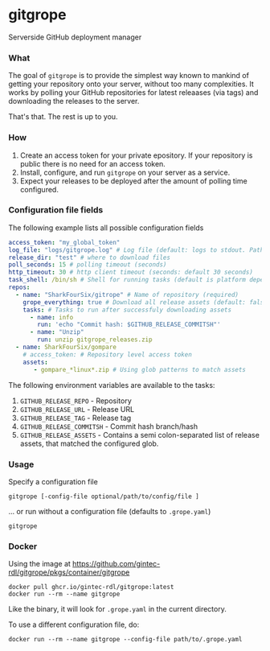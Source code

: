 # gitgrope
Serverside GitHub deployment manager

### What

The goal of `gitgrope` is to provide the simplest way known to mankind of getting your repository onto your server, without too many complexities. 
It works by polling your GitHub repositories for latest releaases (via tags) and downloading the releases to the server. 

That's that. The rest is up to you.

### How
1. Create an access token for your private epository. If your repository is public there is no need for an access token.
2. Install, configure, and run `gitgrope` on your server as a service.
3. Expect your releases to be deployed after the amount of polling time configured.


### Configuration file fields

The following example lists all possible configuration fields


```yaml
access_token: "my_global_token" 
log_file: "logs/gitgrope.log" # Log file (default: logs to stdout. Path doesn't need to exist)
release_dir: "test" # where to download files
poll_seconds: 15 # polling timeout (seconds)
http_timeout: 30 # http client timeout (seconds: default 30 seconds)
task_shell: /bin/sh # Shell for running tasks (default is platform dependent)
repos:
  - name: "SharkFourSix/gitrope" # Name of repository (required)
    grope_everything: true # Download all release assets (default: false)
    tasks: # Tasks to run after successfuly downloading assets
      - name: info
        run: 'echo "Commit hash: $GITHUB_RELEASE_COMMITSH"'
      - name: "Unzip"
        run: unzip gitgrope_releases.zip
  - name: SharkFourSix/gompare
    # access_token: # Repository level access token
    assets:
       - gompare_*linux*.zip # Using glob patterns to match assets
```

The following environment variables are available to the tasks:

1. `GITHUB_RELEASE_REPO` - Repository
2. `GITHUB_RELEASE_URL` - Release URL
3. `GITHUB_RELEASE_TAG` - Release tag
4. `GITHUB_RELEASE_COMMITSH` - Commit hash branch/hash
5. `GITHUB_RELEASE_ASSETS` - Contains a semi colon-separated list of release assets, that matched the configured glob.

### Usage


Specify a configuration file

```shell
gitgrope [-config-file optional/path/to/config/file ]
```

... or run without a configuration file (defaults to `.grope.yaml`)

```shell
gitgrope
```

### Docker

Using the image at https://github.com/gintec-rdl/gitgrope/pkgs/container/gitgrope

```shell
docker pull ghcr.io/gintec-rdl/gitgrope:latest
docker run --rm --name gitgrope
```

Like the binary, it will look for `.grope.yaml` in the current directory.

To use a different configuration file, do:

```shell
docker run --rm --name gitgrope --config-file path/to/.grope.yaml
```